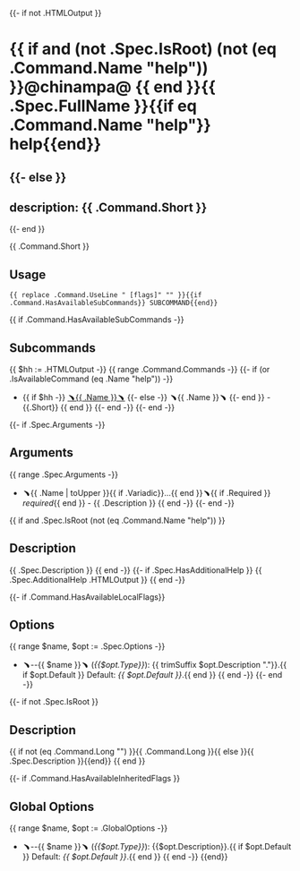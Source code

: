 {{- if not .HTMLOutput }}
# {{ if and (not .Spec.IsRoot) (not (eq .Command.Name "help")) }}@chinampa@ {{ end }}{{ .Spec.FullName }}{{if eq .Command.Name "help"}} help{{end}}
{{- else }}
---
description: {{ .Command.Short }}
---
{{- end }}

{{ .Command.Short }}

## Usage

  `{{ replace .Command.UseLine " [flags]" "" }}{{if .Command.HasAvailableSubCommands}} SUBCOMMAND{{end}}`

{{ if .Command.HasAvailableSubCommands -}}
## Subcommands

{{ $hh := .HTMLOutput -}}
{{ range .Command.Commands -}}
{{- if (or .IsAvailableCommand (eq .Name "help")) -}}
- {{ if $hh -}}
[﹅{{ .Name }}﹅]({{.Name}})
{{- else -}}
﹅{{ .Name }}﹅
{{- end }} - {{.Short}}
{{ end }}
{{- end -}}
{{- end -}}

{{- if .Spec.Arguments -}}
## Arguments

{{ range .Spec.Arguments -}}

- ﹅{{ .Name | toUpper }}{{ if .Variadic}}...{{ end }}﹅{{ if .Required }} _required_{{ end }} - {{ .Description }}
{{ end -}}
{{- end -}}


{{ if and .Spec.IsRoot (not (eq .Command.Name "help")) }}
## Description

{{ .Spec.Description }}
{{ end -}}
{{- if .Spec.HasAdditionalHelp }}
{{ .Spec.AdditionalHelp .HTMLOutput }}
{{ end -}}


{{- if .Command.HasAvailableLocalFlags}}
## Options

{{ range $name, $opt := .Spec.Options -}}
- ﹅--{{ $name }}﹅ (_{{$opt.Type}}_): {{ trimSuffix $opt.Description "."}}.{{ if $opt.Default }} Default: _{{ $opt.Default }}_.{{ end }}
{{ end -}}
{{- end -}}

{{- if not .Spec.IsRoot }}
## Description

{{ if not (eq .Command.Long "") }}{{ .Command.Long }}{{ else }}{{ .Spec.Description }}{{end}}
{{ end }}

{{- if .Command.HasAvailableInheritedFlags }}
## Global Options

{{ range $name, $opt := .GlobalOptions -}}
- ﹅--{{ $name }}﹅ (_{{$opt.Type}}_): {{$opt.Description}}.{{ if $opt.Default }} Default: _{{ $opt.Default }}_.{{ end }}
{{ end -}}
{{end}}
